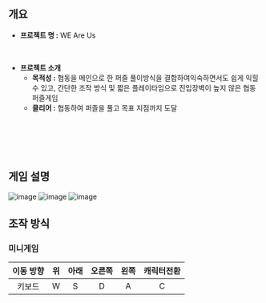 
## 개요

- **프로젝트 명 :**  WE Are Us
  
<br/>

- **프로젝트 소개**
  - **목적성 :** 협동을 메인으로 한 퍼즐 풀이방식을 결합하여익숙하면서도 쉽게 익힐 수 있고, 간단한 조작 방식 및 짧은 플레이타임으로 진입장벽이 높지 않은 협동 퍼즐게임
  - **클리어 :** 협동하여 퍼즐을 풀고 목표 지점까지 도달
    
<br/><br/>
<br/><br/>


## 게임 설명

![image](https://github.com/user-attachments/assets/702d9e8a-aee0-43dc-9b2f-f8d6974b26a2) ![image](https://github.com/user-attachments/assets/1da10237-a751-4013-8c27-6e30fad83713)
![image](https://github.com/user-attachments/assets/78b8df71-85db-440c-92cf-666da027efc8)

## 조작 방식

### 미니게임
|이동 방향|위|아래|오른쪽|왼쪽|캐릭터전환|
|:---:|:---:|:---:|:---:|:---:|:---:|
|키보드|W|S|D|A|C|

<br/><br/>
